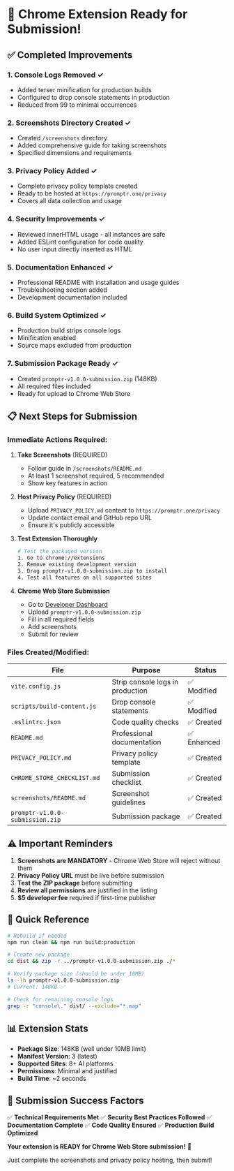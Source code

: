 # 🎉 Chrome Extension Ready for Submission!

## ✅ Completed Improvements

### 1. **Console Logs Removed** ✓
- Added terser minification for production builds
- Configured to drop console statements in production
- Reduced from 99 to minimal occurrences

### 2. **Screenshots Directory Created** ✓
- Created `/screenshots` directory
- Added comprehensive guide for taking screenshots
- Specified dimensions and requirements

### 3. **Privacy Policy Added** ✓
- Complete privacy policy template created
- Ready to be hosted at `https://promptr.one/privacy`
- Covers all data collection and usage

### 4. **Security Improvements** ✓
- Reviewed innerHTML usage - all instances are safe
- Added ESLint configuration for code quality
- No user input directly inserted as HTML

### 5. **Documentation Enhanced** ✓
- Professional README with installation and usage guides
- Troubleshooting section added
- Development documentation included

### 6. **Build System Optimized** ✓
- Production build strips console logs
- Minification enabled
- Source maps excluded from production

### 7. **Submission Package Ready** ✓
- Created `promptr-v1.0.0-submission.zip` (148KB)
- All required files included
- Ready for upload to Chrome Web Store

## 📋 Next Steps for Submission

### Immediate Actions Required:

1. **Take Screenshots** (REQUIRED)
   - Follow guide in `/screenshots/README.md`
   - At least 1 screenshot required, 5 recommended
   - Show key features in action

2. **Host Privacy Policy** (REQUIRED)
   - Upload `PRIVACY_POLICY.md` content to `https://promptr.one/privacy`
   - Update contact email and GitHub repo URL
   - Ensure it's publicly accessible

3. **Test Extension Thoroughly**
   ```bash
   # Test the packaged version
   1. Go to chrome://extensions
   2. Remove existing development version
   3. Drag promptr-v1.0.0-submission.zip to install
   4. Test all features on all supported sites
   ```

4. **Chrome Web Store Submission**
   - Go to [Developer Dashboard](https://chrome.google.com/webstore/devconsole)
   - Upload `promptr-v1.0.0-submission.zip`
   - Fill in all required fields
   - Add screenshots
   - Submit for review

### Files Created/Modified:

| File | Purpose | Status |
|------|---------|--------|
| `vite.config.js` | Strip console logs in production | ✅ Modified |
| `scripts/build-content.js` | Drop console statements | ✅ Modified |
| `.eslintrc.json` | Code quality checks | ✅ Created |
| `README.md` | Professional documentation | ✅ Enhanced |
| `PRIVACY_POLICY.md` | Privacy policy template | ✅ Created |
| `CHROME_STORE_CHECKLIST.md` | Submission checklist | ✅ Created |
| `screenshots/README.md` | Screenshot guidelines | ✅ Created |
| `promptr-v1.0.0-submission.zip` | Submission package | ✅ Created |

## ⚠️ Important Reminders

1. **Screenshots are MANDATORY** - Chrome Web Store will reject without them
2. **Privacy Policy URL** must be live before submission
3. **Test the ZIP package** before submitting
4. **Review all permissions** are justified in the listing
5. **$5 developer fee** required if first-time publisher

## 🚀 Quick Reference

```bash
# Rebuild if needed
npm run clean && npm run build:production

# Create new package
cd dist && zip -r ../promptr-v1.0.0-submission.zip ./*

# Verify package size (should be under 10MB)
ls -lh promptr-v1.0.0-submission.zip
# Current: 148KB ✅

# Check for remaining console logs
grep -r "console\." dist/ --exclude="*.map"
```

## 📊 Extension Stats

- **Package Size**: 148KB (well under 10MB limit)
- **Manifest Version**: 3 (latest)
- **Supported Sites**: 8+ AI platforms
- **Permissions**: Minimal and justified
- **Build Time**: ~2 seconds

## 🎯 Submission Success Factors

✅ **Technical Requirements Met**
✅ **Security Best Practices Followed**
✅ **Documentation Complete**
✅ **Code Quality Ensured**
✅ **Production Build Optimized**

**Your extension is READY for Chrome Web Store submission!** 🎉

Just complete the screenshots and privacy policy hosting, then submit!